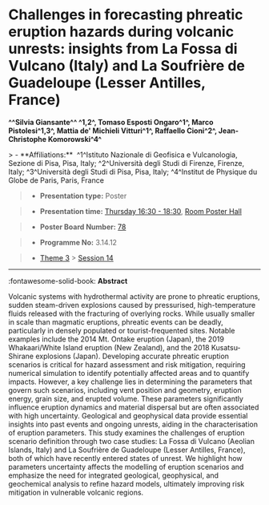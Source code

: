 # Challenges in forecasting phreatic eruption hazards during volcanic unrests: insights from La Fossa di Vulcano (Italy) and La Soufrière de Guadeloupe (Lesser Antilles, France)

**^^Silvia Giansante^^ ^1,2^, Tomaso Esposti Ongaro^1^, Marco Pistolesi^1,3^, Mattia de' Michieli Vitturi^1^, Raffaello Cioni^2^, Jean-Christophe Komorowski^4^**

<!-- more -->> - **Affiliations:**  ^1^Istituto Nazionale di Geofisica e Vulcanologia, Sezione di Pisa, Pisa, Italy; ^2^Università degli Studi di Firenze, Firenze, Italy; ^3^Università degli Studi di Pisa, Pisa, Italy; ^4^Institut de Physique du Globe de Paris, Paris, France 

> - **Presentation type:** Poster

> - **Presentation time:** [Thursday 16:30 - 18:30](../sessions_comparison.md#__tabbed_3_6), [Room Poster Hall](../maps_venue.md#__tabbed_1_1)

> - **Poster Board Number:** [78](../map_poster_boards.md#thursday)

> - **Programme No:** 3.14.12

> - [Theme 3](../theme3.md) > [Session 14](../sessions/session-3-14.md)

--- 

:fontawesome-solid-book: **Abstract**

Volcanic systems with hydrothermal activity are prone to phreatic eruptions, sudden steam-driven explosions caused by pressurised, high-temperature fluids released with the fracturing of overlying rocks. While usually smaller in scale than magmatic eruptions, phreatic events can be deadly, particularly in densely populated or tourist-frequented sites. Notable examples include the 2014 Mt. Ontake eruption (Japan), the 2019 Whakaari/White Island eruption (New Zealand), and the 2018 Kusatsu-Shirane explosions (Japan). Developing accurate phreatic eruption scenarios is critical for hazard assessment and risk mitigation, requiring numerical simulation to identify potentially affected areas and to quantify impacts. However, a key challenge lies in determining the parameters that govern such scenarios, including vent position and geometry, eruption energy, grain size, and erupted volume. These parameters significantly influence eruption dynamics and material dispersal but are often associated with high uncertainty. Geological and geophysical data provide essential insights into past events and ongoing unrests, aiding in the characterisation of eruption parameters. This study examines the challenges of eruption scenario definition through two case studies: La Fossa di Vulcano (Aeolian Islands, Italy) and La Soufrière de Guadeloupe (Lesser Antilles, France), both of which have recently entered states of unrest. We highlight how parameters uncertainty affects the modelling of eruption scenarios and emphasize the need for integrated geological, geophysical, and geochemical analysis to refine hazard models, ultimately improving risk mitigation in vulnerable volcanic regions.

